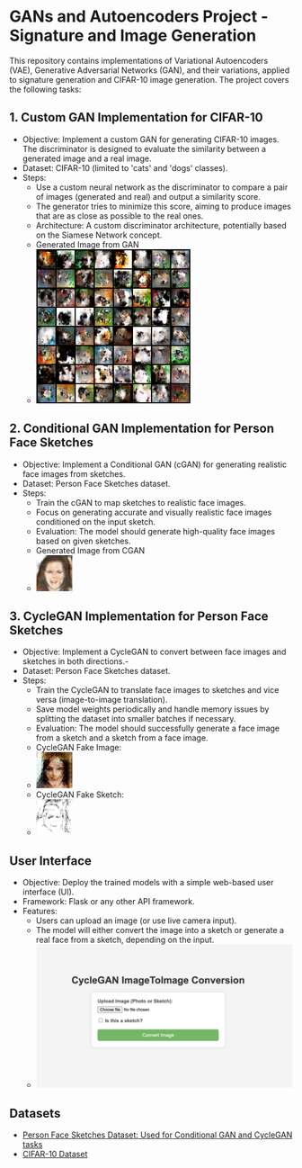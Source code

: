 # GANs and Autoencoders Project - Signature and Image Generation
This repository contains implementations of Variational Autoencoders (VAE), Generative Adversarial Networks (GAN), and their variations, applied to signature generation and CIFAR-10 image generation. The project covers the following tasks:
## 1. Custom GAN Implementation for CIFAR-10
- Objective: Implement a custom GAN for generating CIFAR-10 images. The discriminator is designed to evaluate the similarity between a generated image and a real image.
- Dataset: CIFAR-10 (limited to 'cats' and 'dogs' classes).
- Steps:
  - Use a custom neural network as the discriminator to compare a pair of images (generated and real) and output a similarity score.
  - The generator tries to minimize this score, aiming to produce images that are as close as possible to the real ones.
  - Architecture: A custom discriminator architecture, potentially based on the Siamese Network concept.
  - Generated Image from GAN
  - ![Generated Image from GANs](GAN/Fake_Images/fake_images_epoch_13_batch_100.png)
## 2. Conditional GAN Implementation for Person Face Sketches
- Objective: Implement a Conditional GAN (cGAN) for generating realistic face images from sketches.
- Dataset: Person Face Sketches dataset.
- Steps:
  - Train the cGAN to map sketches to realistic face images.
  - Focus on generating accurate and visually realistic face images conditioned on the input sketch.
  - Evaluation: The model should generate high-quality face images based on given sketches.
  - Generated Image from CGAN
  - ![Generated Image from CGANs](CGAN/generated_images/generated_image_epoch_100_19.png)
## 3. CycleGAN Implementation for Person Face Sketches
- Objective: Implement a CycleGAN to convert between face images and sketches in both directions.- 
- Dataset: Person Face Sketches dataset.
- Steps:
  - Train the CycleGAN to translate face images to sketches and vice versa (image-to-image translation).
  - Save model weights periodically and handle memory issues by splitting the dataset into smaller batches if necessary.
  - Evaluation: The model should successfully generate a face image from a sketch and a sketch from a face image.
  - CycleGAN Fake Image:
  - ![Generated Image from CGANs](CycleGAN/cycleGAN_output/fake_images/fake_face_epoch_100_img_32.png)
  - CycleGAN Fake Sketch:
  - ![Generated Image from CGANs](CycleGAN/cycleGAN_output/fake_sketches/fake_sketch_epoch_100_img_11.png)
## User Interface
- Objective: Deploy the trained models with a simple web-based user interface (UI).
- Framework: Flask or any other API framework.
- Features:
  - Users can upload an image (or use live camera input).
  - The model will either convert the image into a sketch or generate a real face from a sketch, depending on the input.
  - ![Generated Image from CGANs](ss.png)
## Datasets
- [Person Face Sketches Dataset: Used for Conditional GAN and CycleGAN tasks](https://www.cs.toronto.edu/~kriz/cifar.html)
- [CIFAR-10 Dataset](https://www.cs.toronto.edu/~kriz/cifar.html)

